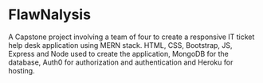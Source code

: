 # FlawNalysis
 
 A Capstone project involving a team of four to create a responsive IT ticket help desk application using MERN stack. HTML, CSS, Bootstrap, JS, Express and Node used to create the application, MongoDB for the database, Auth0 for authorization and authentication and Heroku for hosting.

